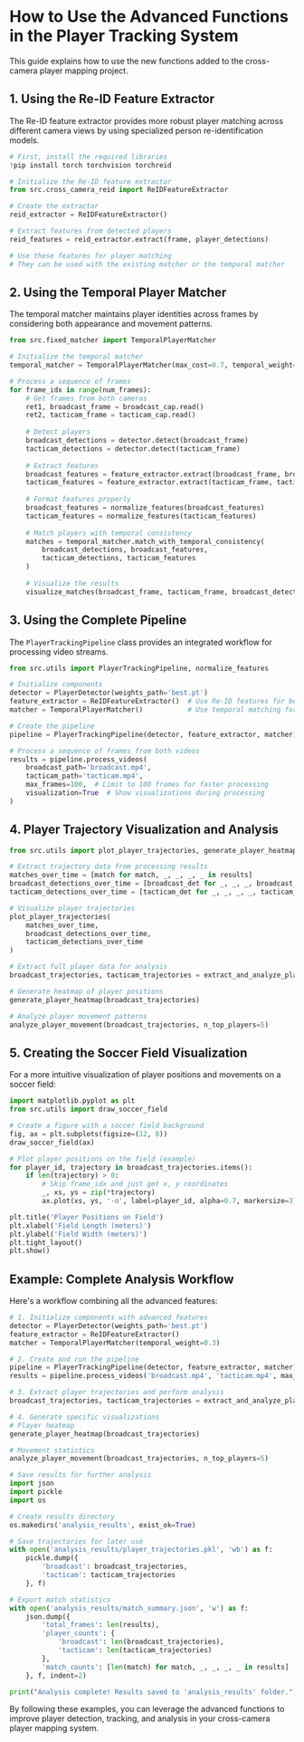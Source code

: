 # How to Use the Advanced Functions in the Player Tracking System

This guide explains how to use the new functions added to the cross-camera player mapping project.

## 1. Using the Re-ID Feature Extractor

The Re-ID feature extractor provides more robust player matching across different camera views by using specialized person re-identification models.

```python
# First, install the required libraries
!pip install torch torchvision torchreid

# Initialize the Re-ID feature extractor
from src.cross_camera_reid import ReIDFeatureExtractor

# Create the extractor
reid_extractor = ReIDFeatureExtractor()

# Extract features from detected players
reid_features = reid_extractor.extract(frame, player_detections)

# Use these features for player matching
# They can be used with the existing matcher or the temporal matcher
```

## 2. Using the Temporal Player Matcher

The temporal matcher maintains player identities across frames by considering both appearance and movement patterns.

```python
from src.fixed_matcher import TemporalPlayerMatcher

# Initialize the temporal matcher
temporal_matcher = TemporalPlayerMatcher(max_cost=0.7, temporal_weight=0.3)

# Process a sequence of frames
for frame_idx in range(num_frames):
    # Get frames from both cameras
    ret1, broadcast_frame = broadcast_cap.read()
    ret2, tacticam_frame = tacticam_cap.read()
    
    # Detect players
    broadcast_detections = detector.detect(broadcast_frame)
    tacticam_detections = detector.detect(tacticam_frame)
    
    # Extract features
    broadcast_features = feature_extractor.extract(broadcast_frame, broadcast_detections)
    tacticam_features = feature_extractor.extract(tacticam_frame, tacticam_detections)
    
    # Format features properly
    broadcast_features = normalize_features(broadcast_features)
    tacticam_features = normalize_features(tacticam_features)
    
    # Match players with temporal consistency
    matches = temporal_matcher.match_with_temporal_consistency(
        broadcast_detections, broadcast_features,
        tacticam_detections, tacticam_features
    )
    
    # Visualize the results
    visualize_matches(broadcast_frame, tacticam_frame, broadcast_detections, tacticam_detections, matches)
```

## 3. Using the Complete Pipeline

The `PlayerTrackingPipeline` class provides an integrated workflow for processing video streams.

```python
from src.utils import PlayerTrackingPipeline, normalize_features

# Initialize components
detector = PlayerDetector(weights_path='best.pt')
feature_extractor = ReIDFeatureExtractor()  # Use Re-ID features for better matching
matcher = TemporalPlayerMatcher()           # Use temporal matching for consistency

# Create the pipeline
pipeline = PlayerTrackingPipeline(detector, feature_extractor, matcher)

# Process a sequence of frames from both videos
results = pipeline.process_videos(
    broadcast_path='broadcast.mp4',
    tacticam_path='tacticam.mp4',
    max_frames=100,  # Limit to 100 frames for faster processing
    visualization=True  # Show visualizations during processing
)
```

## 4. Player Trajectory Visualization and Analysis

```python
from src.utils import plot_player_trajectories, generate_player_heatmap, analyze_player_movement

# Extract trajectory data from processing results
matches_over_time = [match for match, _, _, _, _ in results]
broadcast_detections_over_time = [broadcast_det for _, _, _, broadcast_det, _ in results]
tacticam_detections_over_time = [tacticam_det for _, _, _, _, tacticam_det in results]

# Visualize player trajectories
plot_player_trajectories(
    matches_over_time,
    broadcast_detections_over_time,
    tacticam_detections_over_time
)

# Extract full player data for analysis
broadcast_trajectories, tacticam_trajectories = extract_and_analyze_player_data(results)

# Generate heatmap of player positions
generate_player_heatmap(broadcast_trajectories)

# Analyze player movement patterns
analyze_player_movement(broadcast_trajectories, n_top_players=5)
```

## 5. Creating the Soccer Field Visualization

For a more intuitive visualization of player positions and movements on a soccer field:

```python
import matplotlib.pyplot as plt
from src.utils import draw_soccer_field

# Create a figure with a soccer field background
fig, ax = plt.subplots(figsize=(12, 8))
draw_soccer_field(ax)

# Plot player positions on the field (example)
for player_id, trajectory in broadcast_trajectories.items():
    if len(trajectory) > 0:
        # Skip frame_idx and just get x, y coordinates
        _, xs, ys = zip(*trajectory)
        ax.plot(xs, ys, '-o', label=player_id, alpha=0.7, markersize=3)

plt.title('Player Positions on Field')
plt.xlabel('Field Length (meters)')
plt.ylabel('Field Width (meters)')
plt.tight_layout()
plt.show()
```

## Example: Complete Analysis Workflow

Here's a workflow combining all the advanced features:

```python
# 1. Initialize components with advanced features
detector = PlayerDetector(weights_path='best.pt')
feature_extractor = ReIDFeatureExtractor()
matcher = TemporalPlayerMatcher(temporal_weight=0.3)

# 2. Create and run the pipeline
pipeline = PlayerTrackingPipeline(detector, feature_extractor, matcher)
results = pipeline.process_videos('broadcast.mp4', 'tacticam.mp4', max_frames=150)

# 3. Extract player trajectories and perform analysis
broadcast_trajectories, tacticam_trajectories = extract_and_analyze_player_data(results)

# 4. Generate specific visualizations
# Player heatmap
generate_player_heatmap(broadcast_trajectories)

# Movement statistics
analyze_player_movement(broadcast_trajectories, n_top_players=5)

# Save results for further analysis
import json
import pickle
import os

# Create results directory
os.makedirs('analysis_results', exist_ok=True)

# Save trajectories for later use
with open('analysis_results/player_trajectories.pkl', 'wb') as f:
    pickle.dump({
        'broadcast': broadcast_trajectories,
        'tacticam': tacticam_trajectories
    }, f)

# Export match statistics
with open('analysis_results/match_summary.json', 'w') as f:
    json.dump({
        'total_frames': len(results),
        'player_counts': {
            'broadcast': len(broadcast_trajectories),
            'tacticam': len(tacticam_trajectories)
        },
        'match_counts': [len(match) for match, _, _, _, _ in results]
    }, f, indent=2)

print("Analysis complete! Results saved to 'analysis_results' folder.")
```

By following these examples, you can leverage the advanced functions to improve player detection, tracking, and analysis in your cross-camera player mapping system.
